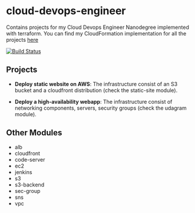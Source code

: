 # cloud-devops-engineer

Contains projects for my Cloud Devops Engineer Nanodegree implemented with terraform. You can find my CloudFormation implementation for all the projects [here](https://github.com/dikaeinstein/cloud-devops-engineer-cloudformation)

[![Build Status](https://travis-ci.com/dikaeinstein/cloud-devops-engineer.svg?branch=master)](https://travis-ci.com/dikaeinstein/cloud-devops-engineer)

## Projects

- **Deploy static website on AWS**: The infrastructure consist of an S3 bucket and a cloudfront distribution (check the static-site module).

- **Deploy a high-availability webapp**: The infrastructure consist of networking components, servers, security groups (check the udagram module).

## Other Modules

- alb
- cloudfront
- code-server
- ec2
- jenkins
- s3
- s3-backend
- sec-group
- sns
- vpc

